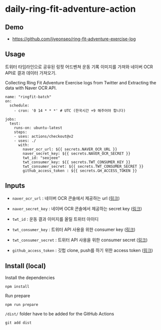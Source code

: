 # daily-ring-fit-adventure-action

## Demo
- https://github.com/jiyeonseo/ring-fit-adventure-exercise-log

## Usage 

트위터 타임라인으로 공유된 링핏 어드벤쳐 운동 기록 이미지를 가져와 네이버 OCR API로 결과 데이터 가져오기. 

Collecting Ring Fit Adventure Exercise logs from Twitter and Extracting the data with Naver OCR API. 

```
name: "ringfit-batch"
on:
  schedule:
    - cron: '0 14 * * *' # UTC (한국시간 +9 해주어야 합니다)

jobs:
  test:
    runs-on: ubuntu-latest
    steps:
    - uses: actions/checkout@v2
    - uses: ./
      with:
        naver_ocr_url: ${{ secrets.NAVER_OCR_URL }}
        naver_secret_key: ${{ secrets.NAVER_OCR_SECRET }}
        twt_id: "seojeee"
        twt_consumer_key: ${{ secrets.TWT_CONSUMER_KEY }}
        twt_consumer_secret: ${{ secrets.TWT_CONSUMER_SECRET }}
        github_access_token : ${{ secrets.GH_ACCESS_TOKEN }}
```

## Inputs 
- `naver_ocr_url` : 네이버 OCR 콘솔에서 제공하는 url ([링크](https://www.ncloud.com/product/aiService/ocr))
- `naver_secret_key` : 네이버 OCR 콘솔에서 제공하는 secret key ([링크](https://www.ncloud.com/product/aiService/ocr))

- `twt_id` : 운동 결과 이미지를 올릴 트위터 아이디 
- `twt_consumer_key` : 트위터 API 사용을 위한 consumer key ([링크](https://developer.twitter.com/en/portal/dashboard))
- `twt_consumer_secret` : 트위터 API 사용을 위한 consumer secret ([링크](https://developer.twitter.com/en/portal/dashboard))

- `github_access_token` : 깃헙 clone, push를 하기 위한 access token ([링크](https://github.com/settings/tokens))


## Install (local)

Install the dependencies
```
npm install 
```

Run prepare
```
npm run prepare 
```

`/dist/` folder have to be added for the GitHub Actions 
```
git add dist
```

